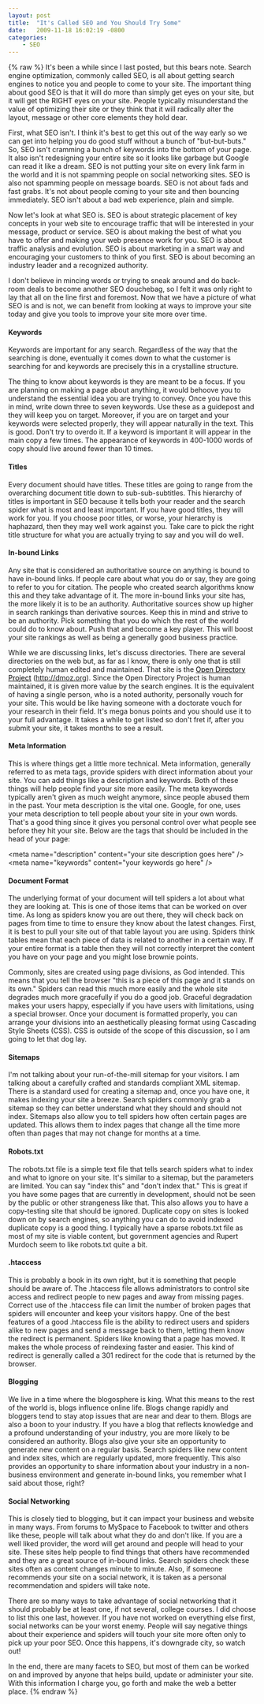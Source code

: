 ```yaml
---
layout: post
title:  "It's Called SEO and You Should Try Some"
date:   2009-11-18 16:02:19 -0800
categories:
    - SEO
---
```

{% raw %}
It's been a while since I last posted, but this bears note. Search engine optimization, commonly called SEO, is all about getting search engines to notice you and people to come to your site. The important thing about good SEO is that it will do more than simply get eyes on your site, but it will get the RIGHT eyes on your site. People typically misunderstand the value of optimizing their site or they think that it will radically alter the layout, message or other core elements they hold dear.

First, what SEO isn't. I think it's best to get this out of the way early so we can get into helping you do good stuff without a bunch of "but-but-buts." So, SEO isn't cramming a bunch of keywords into the bottom of your page. It also isn't redesigning your entire site so it looks like garbage but Google can read it like a dream. SEO is not putting your site on every link farm in the world and it is not spamming people on social networking sites. SEO is also not spamming people on message boards. SEO is not about fads and fast grabs. It's not about people coming to your site and then bouncing immediately. SEO isn't about a bad web experience, plain and simple.<!--more-->

Now let's look at what SEO is. SEO is about strategic placement of key concepts in your web site to encourage traffic that will be interested in your message, product or service. SEO is about making the best of what you have to offer and making your web presence work for you. SEO is about traffic analysis and evolution. SEO is about marketing in a smart way and encouraging your customers to think of you first. SEO is about becoming an industry leader and a recognized authority.

I don't believe in mincing words or trying to sneak around and do back-room deals to become another SEO douchebag, so I felt it was only right to lay that all on the line first and foremost. Now that we have a picture of what SEO is and is not, we can benefit from looking at ways to improve your site today and give you tools to improve your site more over time.
<h4>Keywords</h4>
Keywords are important for any search. Regardless of the way that the searching is done, eventually it comes down to what the customer is searching for and keywords are precisely this in a crystalline structure.

The thing to know about keywords is they are meant to be a focus. If you are planning on making a page about anything, it would behoove you to understand the essential idea you are trying to convey. Once you have this in mind, write down three to seven keywords. Use these as a guidepost and they will keep you on target. Moreover, if you are on target and your keywords were selected properly, they will appear naturally in the text. This is good. Don't try to overdo it. If a keyword is important it will appear in the main copy a few times. The appearance of keywords in 400-1000 words of copy should live around fewer than 10 times.
<h4>Titles</h4>
Every document should have titles. These titles are going to range from the overarching document title down to sub-sub-subtitles. This hierarchy of titles is important in SEO because it tells both your reader and the search spider what is most and least important. If you have good titles, they will work for you. If you choose poor titles, or worse, your hierarchy is haphazard, then they may well work against you. Take care to pick the right title structure for what you are actually trying to say and you will do well.
<h4>In-bound Links</h4>
Any site that is considered an authoritative source on anything is bound to have in-bound links. If people care about what you do or say, they are going to refer to you for citation. The people who created search algorithms know this and they take advantage of it. The more in-bound links your site has, the more likely it is to be an authority. Authoritative sources show up higher in search rankings than derivative sources. Keep this in mind and strive to be an authority. Pick something that you do which the rest of the world could do to know about. Push that and become a key player. This will boost your site rankings as well as being a generally good business practice.

While we are discussing links, let's discuss directories. There are several directories on the web but, as far as I know, there is only one that is still completely human edited and maintained. That site is the <a style="color: #000000;" href="http://dmoz.org/" target="_blank">Open Directory Project</a> (<a style="color: #000000;" href="http://dmoz.org/">http://dmoz.org</a>). Since the Open Directory Project is human maintained, it is given more value by the search engines. It is the equivalent of having a single person, who is a noted authority, personally vouch for your site. This would be like having someone with a doctorate vouch for your research in their field. It's mega bonus points and you should use it to your full advantage. It takes a while to get listed so don't fret if, after you submit your site, it takes months to see a result.
<h4>Meta Information</h4>
This is where things get a little more technical. Meta information, generally referred to as meta tags, provide spiders with direct information about your site. You can add things like a description and keywords. Both of these things will help people find your site more easily. The meta keywords typically aren't given as much weight anymore, since people abused them in the past. Your meta description is the vital one. Google, for one, uses your meta description to tell people about your site in your own words. That's a good thing since it gives you personal control over what people see before they hit your site. Below are the tags that should be included in the head of your page:

&lt;meta name="description" content="your site description goes here" /&gt;
&lt;meta name="keywords" content="your keywords go here" /&gt;
<h4>Document Format</h4>
The underlying format of your document will tell spiders a lot about what they are looking at. This is one of those items that can be worked on over time. As long as spiders know you are out there, they will check back on pages from time to time to ensure they know about the latest changes. First, it is best to pull your site out of that table layout you are using. Spiders think tables mean that each piece of data is related to another in a certain way. If your entire format is a table then they will not correctly interpret the content you have on your page and you might lose brownie points.

Commonly, sites are created using page divisions, as God intended. This means that you tell the browser "this is a piece of this page and it stands on its own." Spiders can read this much more easily and the whole site degrades much more gracefully if you do a good job. Graceful degradation makes your users happy, especially if you have users with limitations, using a special browser. Once your document is formatted properly, you can arrange your divisions into an aesthetically pleasing format using Cascading Style Sheets (CSS). CSS is outside of the scope of this discussion, so I am going to let that dog lay.
<h4>Sitemaps</h4>
I'm not talking about your run-of-the-mill sitemap for your visitors. I am talking about a carefully crafted and standards compliant XML sitemap. There is a standard used for creating a sitemap and, once you have one, it makes indexing your site a breeze. Search spiders commonly grab a sitemap so they can better understand what they should and should not index. Sitemaps also allow you to tell spiders how often certain pages are updated. This allows them to index pages that change all the time more often than pages that may not change for months at a time.
<h4>Robots.txt</h4>
The robots.txt file is a simple text file that tells search spiders what to index and what to ignore on your site. It's similar to a sitemap, but the parameters are limited. You can say "index this" and "don't index that." This is great if you have some pages that are currently in development, should not be seen by the public or other strangeness like that. This also allows you to have a copy-testing site that should be ignored. Duplicate copy on sites is looked down on by search engines, so anything you can do to avoid indexed duplicate copy is a good thing. I typically have a sparse robots.txt file as most of my site is viable content, but government agencies and Rupert Murdoch seem to like robots.txt quite a bit.
<h4>.htaccess</h4>
This is probably a book in its own right, but it is something that people should be aware of. The .htaccess file allows administrators to control site access and redirect people to new pages and away from missing pages. Correct use of the .htaccess file can limit the number of broken pages that spiders will encounter and keep your visitors happy. One of the best features of a good .htaccess file is the ability to redirect users and spiders alike to new pages and send a message back to them, letting them know the redirect is permanent. Spiders like knowing that a page has moved. It makes the whole process of reindexing faster and easier. This kind of redirect is generally called a 301 redirect for the code that is returned by the browser.
<h4>Blogging</h4>
We live in a time where the blogosphere is king. What this means to the rest of the world is, blogs influence online life. Blogs change rapidly and bloggers tend to stay atop issues that are near and dear to them. Blogs are also a boon to your industry. If you have a blog that reflects knowledge and a profound understanding of your industry, you are more likely to be considered an authority. Blogs also give your site an opportunity to generate new content on a regular basis. Search spiders like new content and index sites, which are regularly updated, more frequently. This also provides an opportunity to share information about your industry in a non-business environment and generate in-bound links, you remember what I said about those, right?
<h4>Social Networking</h4>
This is closely tied to blogging, but it can impact your business and website in many ways. From forums to MySpace to Facebook to twitter and others like these, people will talk about what they do and don't like. If you are a well liked provider, the word will get around and people will head to your site. These sites help people to find things that others have recommended and they are a great source of in-bound links. Search spiders check these sites often as content changes minute to minute. Also, if someone recommends your site on a social network, it is taken as a personal recommendation and spiders will take note.

There are so many ways to take advantage of social networking that it should probably be at least one, if not several, college courses. I did choose to list this one last, however. If you have not worked on everything else first, social networks can be your worst enemy. People will say negative things about their experience and spiders will touch your site more often only to pick up your poor SEO. Once this happens, it's downgrade city, so watch out!

In the end, there are many facets to SEO, but most of them can be worked on and improved by anyone that helps build, update or administer your site. With this information I charge you, go forth and make the web a better place.
{% endraw %}
    